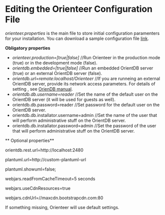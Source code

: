 # Editing the Orienteer Configuration File

*orienteer.properties* is the main file to store initial configuration paramenters for your installation. You can download a sample configuration file [link](https://github.com/OrienteerDW/Orienteer/blob/master/orienteer.propertie).

**Obligatory properties**
* *orienteer.production=[true|false]* //Run Orienteer in the production mode (true) or in the development mode (false).
* *orientdb.embedded=[true|false]* //Run an embedded OrientDB server (true) or an external OrientDB server (false).
* *orientdb.url=remote:localhost/Orienteer* //If you are runneing an external OrientDB server, provide its network access parameters. For details of setting , see [OrienDB manual](http://orientdb.com/docs/last/Concepts.html#database-url).
* *orientdb.db.username=reader* //Set the name of the default user on the OrientDB server (it will be used for guests as well).
* orientdb.db.password=reader               //Set password for the default user on the OrientDB server.
* orientdb.db.installator.username=admin    //Set the name of the user that will perform administrative stuff on the OrientDB server.
* orientdb.db.installator.password=admin    //Set the password of the user that will perform administrative stuff on the OrientDB server.

** Optional properties**

orientdb.rest.url=http://localhost:2480

plantuml.url=http://custom-plantuml-url

plantuml.showuml=false;

webjars.readFromCacheTimeout=5 seconds

webjars.useCdnResources=true

webjars.cdnUrl=//maxcdn.bootstrapcdn.com:80


If something missing, Orienteer will use default settings.